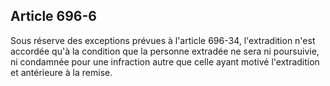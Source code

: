 Article 696-6
----
Sous réserve des exceptions prévues à l'article 696-34, l'extradition n'est
accordée qu'à la condition que la personne extradée ne sera ni poursuivie, ni
condamnée pour une infraction autre que celle ayant motivé l'extradition et
antérieure à la remise.
